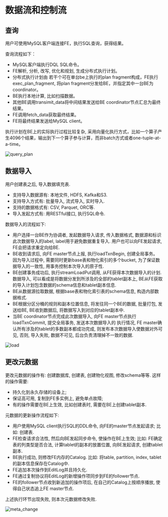 # 数据流和控制流

## 查询

用户可使用MySQL客户端连接FE，执行SQL查询，获得结果。

查询流程如下：

* MySQL客户端执行DQL SQL命令。
* FE解析, 分析, 改写, 优化和规划, 生成分布式执行计划。
* 分布式执行计划由 若干个可在单台be上执行的plan fragment构成，FE执行exec\_plan\_fragment, 将plan fragment分发给BE，并指定其中一台BE为coordinator。
* BE执行本地计算, 比如扫描数据。
* 其他BE调用transimit\_data将中间结果发送给BE coordinator节点汇总为最终结果。
* FE调用fetch\_data获取最终结果。
* FE将最终结果发送给MySQL client。

执行计划在BE上的实际执行过程比较复杂, 采用向量化执行方式，比如一个算子产生4096个结果，输出到下一个算子参与计算，而非batch方式或者one-tuple-at-a-time。

![query_plan](../assets/2.4.1-1.png)

## 数据导入

用户创建表之后, 导入数据填充表.

* 支持导入数据源有: 本地文件, HDFS, Kafka和S3.
* 支持导入方式有: 批量导入, 流式导入, 实时导入.
* 支持的数据格式有: CSV, Parquet, ORC等.
* 导入发起方式有: 用RESTful接口, 执行SQL命令.

数据导入的流程如下:

* 用户选择一台BE作为协调者, 发起数据导入请求, 传入数据格式, 数据源和标识此次数据导入的label, label用于避免数据重复导入. 用户也可以向FE发起请求, FE会把请求重定向给BE.
* BE收到请求后, 向FE master节点上报, 执行loadTxnBegin, 创建全局事务。 因为导入过程中, 需要同时更新base表和物化索引的多个bucket, 为了保证数据导入的一致性, 用事务控制本次导入的原子性.
* BE创建事务成功后, 执行streamLoadPut调用, 从FE获得本次数据导入的计划. 数据导入, 可以看成是将数据分发到所涉及的全部的tablet副本上, BE从FE获取的导入计划包含数据的schema信息和tablet副本信息.
* BE从数据源拉取数据, 根据base表和物化索引表的schema信息, 构造内部数据格式.
* BE根据分区分桶的规则和副本位置信息, 将发往同一个BE的数据, 批量打包, 发送给BE, BE收到数据后, 将数据写入到对应的tablet副本中.
* 当BE coordinator节点完成此次数据导入, 向FE master节点执行loadTxnCommit, 提交全局事务, 发送本次数据导入的 执行情况, FE master确认所有涉及的tablet的多数副本都成功完成, 则发布本次数据导入使数据对外可见, 否则, 导入失败, 数据不可见, 后台负责清理掉不一致的数据.

![load](../assets/2.4.2-1.png)

## 更改元数据

更改元数据的操作有: 创建数据库, 创建表, 创建物化视图, 修改schema等等. 这样的操作需要:

* 持久化到永久存储的设备上;
* 保证高可用, 复制到FE多实例上, 避免单点故障;
* 有的操作需要在BE上生效, 比如创建表时, 需要在BE上创建tablet副本.

元数据的更新操作流程如下:

* 用户使用MySQL client执行SQL的DDL命令, 向FE的master节点发起请求; 比如: 创建表.
* FE检查请求合法性, 然后向BE发起同步命令, 使操作在BE上生效; 比如: FE确定表的列类型是否合法, 计算tablet的副本的放置位置, 向BE发起请求, 创建tablet副本.
* BE执行成功, 则修改FE内存的Catalog. 比如: 将table, partition, index, tablet的副本信息保存在Catalog中.
* FE追加本次操作到EditLog并且持久化.
* FE通过复制协议将EditLog的新增操作项同步到FE的follower节点.
* FE的follower节点收到新追加的操作项后, 在自己的Catalog上按顺序播放, 使得自己状态追上FE master节点.

上述执行环节出现失败, 则本次元数据修改失败.

![meta_change](../assets/2.4.3-1.png)
